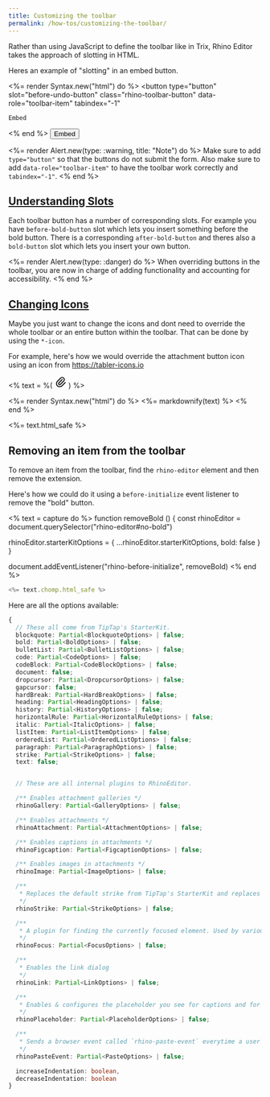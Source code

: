```yaml
---
title: Customizing the toolbar
permalink: /how-tos/customizing-the-toolbar/
---
```


Rather than using JavaScript to define the toolbar like in Trix, Rhino Editor
takes the approach of slotting in HTML.

Heres an example of "slotting" in an embed button.

<%= render Syntax.new("html") do %>
<rhino-editor>
  <button
    type="button"
    slot="before-undo-button"
    class="rhino-toolbar-button"
    data-role="toolbar-item"
    tabindex="-1"
  >
    Embed
  </button>
</rhino-editor>
<% end %>

<rhino-editor>
  <button
    type="button"
    slot="before-undo-button"
    class="rhino-toolbar-button"
    data-role="toolbar-item"
    tabindex="-1"
  >
    Embed
  </button>
</rhino-editor>

<%= render Alert.new(type: :warning, title: "Note") do %>
  Make sure to add `type="button"` so that the buttons do not submit the form. Also make sure
  to add `data-role="toolbar-item"` to have the toolbar work correctly and `tabindex="-1"`.
<% end %>

<h2 id="understanding-slots">
  <a href="#understanding-slots">
    Understanding Slots
  </a>
</h2>

Each toolbar button has a number of corresponding slots. For example you have
`before-bold-button` slot which lets you insert something before the bold button.
There is a corresponding `after-bold-button` and theres also a `bold-button` slot
which lets you insert your own button.

<%= render Alert.new(type: :danger) do %>
  When overriding buttons in the toolbar, you are now in charge of adding functionality
  and accounting for accessibility.
<% end %>

<h2 id="changing-icons">
  <a href="#changing-icons">
    Changing Icons
  </a>
</h2>

Maybe you just want to change the icons and dont need to override the whole
toolbar or an entire button within the toolbar. That can be done by using the `*-icon`.

For example, here's how we would override the attachment button icon using an icon
from <https://tabler-icons.io>

<% text = %(
<rhino-editor>
  <svg slot="attach-files-icon" xmlns="http://www.w3.org/2000/svg" class="icon icon-tabler icon-tabler-paperclip" width="24" height="24" viewBox="0 0 24 24" stroke-width="2" stroke="currentColor" fill="none" stroke-linecap="round" stroke-linejoin="round">
   <path stroke="none" d="M0 0h24v24H0z" fill="none"></path>
   <path d="M15 7l-6.5 6.5a1.5 1.5 0 0 0 3 3l6.5 -6.5a3 3 0 0 0 -6 -6l-6.5 6.5a4.5 4.5 0 0 0 9 9l6.5 -6.5"></path>
  </svg>
</rhino-editor>
) %>

<%= render Syntax.new("html") do %>
<%= markdownify(text) %>
<% end %>

<%= text.html_safe %>

## Removing an item from the toolbar

To remove an item from the toolbar, find the `rhino-editor` element and then remove the extension.

Here's how we could do it using a `before-initialize` event listener to remove the "bold" button.

<% text = capture do %>
function removeBold () {
  const rhinoEditor = document.querySelector("rhino-editor#no-bold")

  rhinoEditor.starterKitOptions = {
    ...rhinoEditor.starterKitOptions,
    bold: false
  }
}

document.addEventListener("rhino-before-initialize", removeBold)
<% end %>


```js
<%= text.chomp.html_safe %>
```

<script type="module">
  <%= text.chomp.html_safe %>
</script>

<rhino-editor id="no-bold"></rhino-editor>

Here are all the options available:

<!-- Would love a way to auto-generate this -->
```ts
{
  // These all come from TipTap's StarterKit.
  blockquote: Partial<BlockquoteOptions> | false;
  bold: Partial<BoldOptions> | false;
  bulletList: Partial<BulletListOptions> | false;
  code: Partial<CodeOptions> | false;
  codeBlock: Partial<CodeBlockOptions> | false;
  document: false;
  dropcursor: Partial<DropcursorOptions> | false;
  gapcursor: false;
  hardBreak: Partial<HardBreakOptions> | false;
  heading: Partial<HeadingOptions> | false;
  history: Partial<HistoryOptions> | false;
  horizontalRule: Partial<HorizontalRuleOptions> | false;
  italic: Partial<ItalicOptions> | false;
  listItem: Partial<ListItemOptions> | false;
  orderedList: Partial<OrderedListOptions> | false;
  paragraph: Partial<ParagraphOptions> | false;
  strike: Partial<StrikeOptions> | false;
  text: false;


  // These are all internal plugins to RhinoEditor.

  /** Enables attachment galleries */
  rhinoGallery: Partial<GalleryOptions> | false;

  /** Enables attachments */
  rhinoAttachment: Partial<AttachmentOptions> | false;

  /** Enables captions in attachments */
  rhinoFigcaption: Partial<FigcaptionOptions> | false;

  /** Enables images in attachments */
  rhinoImage: Partial<ImageOptions> | false;

  /**
   * Replaces the default strike from TipTap's StarterKit and replaces it with `<del>` instead of `<s>`
   */
  rhinoStrike: Partial<StrikeOptions> | false;

  /**
   * A plugin for finding the currently focused element. Used by various CSS styles in the editor.
   */
  rhinoFocus: Partial<FocusOptions> | false;

  /**
   * Enables the link dialog
   */
  rhinoLink: Partial<LinkOptions> | false;

  /**
   * Enables & configures the placeholder you see for captions and for empty documents
   */
  rhinoPlaceholder: Partial<PlaceholderOptions> | false;

  /**
   * Sends a browser event called `rhino-paste-event` everytime a user pastes something into the document.
   */
  rhinoPasteEvent: Partial<PasteOptions> | false;

  increaseIndentation: boolean,
  decreaseIndentation: boolean
}
```
